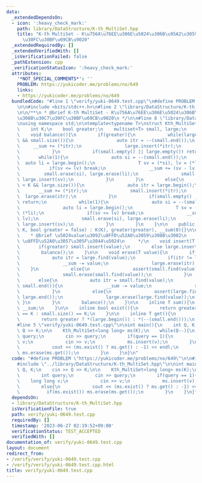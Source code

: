 ```yaml
---
data:
  _extendedDependsOn:
  - icon: ':heavy_check_mark:'
    path: library/DataStructure/K-th_MultiSet.hpp
    title: "K-th MultiSet - K\u756A\u76EE\u306E\u5024\u306B\u95A2\u3059\u308B\u30C7\
      \u30FC\u30BF\u69CB\u9020"
  _extendedRequiredBy: []
  _extendedVerifiedWith: []
  _isVerificationFailed: false
  _pathExtension: cpp
  _verificationStatusIcon: ':heavy_check_mark:'
  attributes:
    '*NOT_SPECIAL_COMMENTS*': ''
    PROBLEM: https://yukicoder.me/problems/no/649
    links:
    - https://yukicoder.me/problems/no/649
  bundledCode: "#line 1 \"verify/yuki-0649.test.cpp\"\n#define PROBLEM \"https://yukicoder.me/problems/no/649\"\
    \n\n#include <bits/stdc++.h>\n#line 2 \"library/DataStructure/K-th_MultiSet.hpp\"\
    \n\n/**\n * @brief K-th MultiSet - K\u756A\u76EE\u306E\u5024\u306B\u95A2\u3059\
    \u308B\u30C7\u30FC\u30BF\u69CB\u9020\n */\n\n#line 8 \"library/DataStructure/K-th_MultiSet.hpp\"\
    \nusing namespace std;\n\ntemplate<typename T>\nstruct Kth_MultiSet{\n    private:\n\
    \    int K;\n    bool greater;\n    multiset<T> small, large;\n    T __sum;\n\n\
    \    void balance(){\n        if(greater){\n            while(large.size() < K\
    \ && small.size()){\n                auto itr = --(small.end());\n           \
    \     __sum += (*itr);\n                large.insert(*itr);\n                small.erase(itr);\n\
    \            }\n            if(small.empty() || large.empty()) return;\n     \
    \       while(1){\n                auto si = --(small.end());\n              \
    \  auto li = large.begin();\n                T sv = (*si), lv = (*li);\n     \
    \           if(sv <= lv) break;\n                __sum += (sv - lv);\n       \
    \         small.erase(si), large.erase(li);\n                small.insert(lv),\
    \ large.insert(sv);\n            }\n        }\n        else{\n            while(small.size()\
    \ < K && large.size()){\n                auto itr = large.begin();\n         \
    \       __sum += (*itr);\n                small.insert(*itr);\n              \
    \  large.erase(itr);\n            }\n            if(small.empty() || large.empty())\
    \ return;\n            while(1){\n                auto si = --(small.end());\n\
    \                auto li = large.begin();\n                T sv = (*si), lv =\
    \ (*li);\n                if(sv <= lv) break;\n                __sum -= (sv -\
    \ lv);\n                small.erase(si), large.erase(li);\n                small.insert(lv),\
    \ large.insert(sv);\n            }\n        }\n    }\n\n    public:\n    Kth_MultiSet(int\
    \ K, bool greater = false) : K(K), greater(greater), __sum(0){}\n\n    /**\n \
    \    * @brief \u5024value\u3092\u8FFD\u52A0\u3059\u308B\u3002\n     * @param value\
    \ \u8FFD\u52A0\u3057\u305F\u3044\u5024\n     */\n    void insert(T value){\n \
    \       if(greater) small.insert(value);\n        else large.insert(value);\n\
    \        balance();\n    }\n\n    void erase(T value){\n        if(greater){\n\
    \            auto itr = large.find(value);\n            if(itr != large.end()){\n\
    \                __sum -= value;\n                large.erase(itr);\n        \
    \    }\n            else{\n                assert(small.find(value) != small.end());\n\
    \                small.erase(small.find(value));\n            }\n        }\n \
    \       else{\n            auto itr = small.find(value);\n            if(itr !=\
    \ small.end()){\n                __sum -= value;\n                small.erase(itr);\n\
    \            }\n            else{\n                assert(large.find(value) !=\
    \ large.end());\n                large.erase(large.find(value));\n           \
    \ }\n        }\n        balance();\n    }\n\n    inline T sum(){\n        return\
    \ __sum;\n    }\n\n    inline bool exist(){\n        return greater ? large.size()\
    \ == K : small.size() == K;\n    }\n\n    inline T get(){\n        assert(exist());\n\
    \        return greater ? *(large.begin()) : *(--(small.end()));\n    }\n};\n\
    #line 5 \"verify/yuki-0649.test.cpp\"\n\nint main(){\n    int Q, K;\n    cin >>\
    \ Q >> K;\n\n    Kth_MultiSet<long long> ms(K);\n    while(Q--){\n        int\
    \ query;\n        cin >> query;\n        if(query == 1){\n            long long\
    \ v;\n            cin >> v;\n            ms.insert(v);\n        }\n        else{\n\
    \            cout << (ms.exist() ? ms.get() : -1) << endl;\n            if(ms.exist())\
    \ ms.erase(ms.get());\n        }\n    }\n}\n"
  code: "#define PROBLEM \"https://yukicoder.me/problems/no/649\"\n\n#include <bits/stdc++.h>\n\
    #include \"../library/DataStructure/K-th_MultiSet.hpp\"\n\nint main(){\n    int\
    \ Q, K;\n    cin >> Q >> K;\n\n    Kth_MultiSet<long long> ms(K);\n    while(Q--){\n\
    \        int query;\n        cin >> query;\n        if(query == 1){\n        \
    \    long long v;\n            cin >> v;\n            ms.insert(v);\n        }\n\
    \        else{\n            cout << (ms.exist() ? ms.get() : -1) << endl;\n  \
    \          if(ms.exist()) ms.erase(ms.get());\n        }\n    }\n}"
  dependsOn:
  - library/DataStructure/K-th_MultiSet.hpp
  isVerificationFile: true
  path: verify/yuki-0649.test.cpp
  requiredBy: []
  timestamp: '2023-06-27 02:19:52+09:00'
  verificationStatus: TEST_ACCEPTED
  verifiedWith: []
documentation_of: verify/yuki-0649.test.cpp
layout: document
redirect_from:
- /verify/verify/yuki-0649.test.cpp
- /verify/verify/yuki-0649.test.cpp.html
title: verify/yuki-0649.test.cpp
---
```

